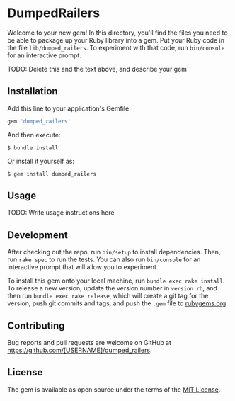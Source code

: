 # DumpedRailers

Welcome to your new gem! In this directory, you'll find the files you need to be able to package up your Ruby library into a gem. Put your Ruby code in the file `lib/dumped_railers`. To experiment with that code, run `bin/console` for an interactive prompt.

TODO: Delete this and the text above, and describe your gem

## Installation

Add this line to your application's Gemfile:

```ruby
gem 'dumped_railers'
```

And then execute:

    $ bundle install

Or install it yourself as:

    $ gem install dumped_railers

## Usage

TODO: Write usage instructions here

## Development

After checking out the repo, run `bin/setup` to install dependencies. Then, run `rake spec` to run the tests. You can also run `bin/console` for an interactive prompt that will allow you to experiment.

To install this gem onto your local machine, run `bundle exec rake install`. To release a new version, update the version number in `version.rb`, and then run `bundle exec rake release`, which will create a git tag for the version, push git commits and tags, and push the `.gem` file to [rubygems.org](https://rubygems.org).

## Contributing

Bug reports and pull requests are welcome on GitHub at https://github.com/[USERNAME]/dumped_railers.


## License

The gem is available as open source under the terms of the [MIT License](https://opensource.org/licenses/MIT).
